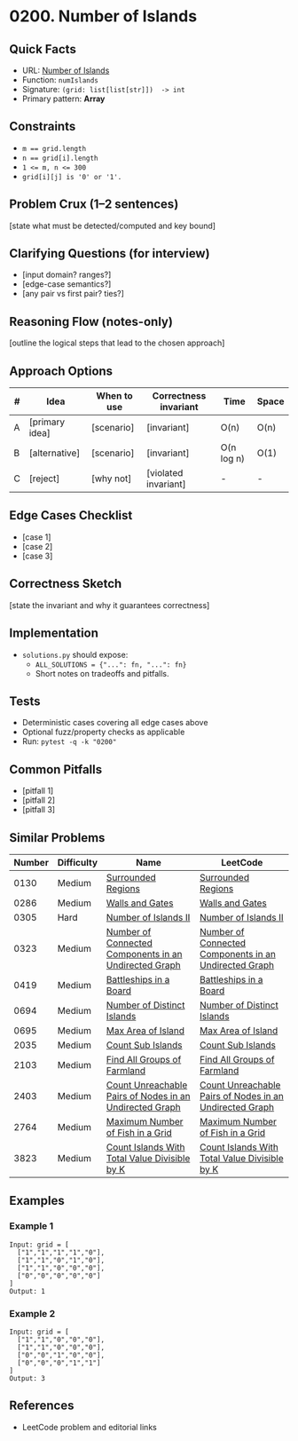 # 0200. Number of Islands

## Quick Facts

- URL: [Number of Islands](https://leetcode.com/problems/number-of-islands/)
- Function: `numIslands`
- Signature: `(grid: list[list[str]])  -> int`
- Primary pattern: **Array**

## Constraints

- `m == grid.length`
- `n == grid[i].length`
- `1 <= m, n <= 300`
- `grid[i][j] is '0' or '1'.`

## Problem Crux (1–2 sentences)

[state what must be detected/computed and key bound]

## Clarifying Questions (for interview)

- [input domain? ranges?]
- [edge-case semantics?]
- [any pair vs first pair? ties?]

## Reasoning Flow (notes-only)

[outline the logical steps that lead to the chosen approach]

## Approach Options

| # | Idea | When to use | Correctness invariant | Time | Space |
|---|------|-------------|-----------------------|------|-------|
| A | [primary idea] | [scenario] | [invariant] | O(n) | O(n) |
| B | [alternative] | [scenario] | [invariant] | O(n log n) | O(1) |
| C | [reject] | [why not] | [violated invariant] | - | - |

## Edge Cases Checklist

- [case 1]
- [case 2]
- [case 3]

## Correctness Sketch

[state the invariant and why it guarantees correctness]

## Implementation

- `solutions.py` should expose:
  - `ALL_SOLUTIONS = {"...": fn, "...": fn}`
  - Short notes on tradeoffs and pitfalls.

## Tests

- Deterministic cases covering all edge cases above
- Optional fuzz/property checks as applicable
- Run: `pytest -q -k "0200"`

## Common Pitfalls

- [pitfall 1]
- [pitfall 2]
- [pitfall 3]

## Similar Problems

| Number | Difficulty | Name | LeetCode |
|---|---|---|---|
| 0130 | Medium | [Surrounded Regions](../0130-surrounded-regions/readme.md) | [Surrounded Regions](https://leetcode.com/problems/surrounded-regions/) |
| 0286 | Medium | [Walls and Gates](../0286-walls-and-gates/readme.md) | [Walls and Gates](https://leetcode.com/problems/walls-and-gates/) |
| 0305 | Hard | [Number of Islands II](../0305-number-of-islands-ii/readme.md) | [Number of Islands II](https://leetcode.com/problems/number-of-islands-ii/) |
| 0323 | Medium | [Number of Connected Components in an Undirected Graph](../0323-number-of-connected-components-in-an-undirected-graph/readme.md) | [Number of Connected Components in an Undirected Graph](https://leetcode.com/problems/number-of-connected-components-in-an-undirected-graph/) |
| 0419 | Medium | [Battleships in a Board](../0419-battleships-in-a-board/readme.md) | [Battleships in a Board](https://leetcode.com/problems/battleships-in-a-board/) |
| 0694 | Medium | [Number of Distinct Islands](../0694-number-of-distinct-islands/readme.md) | [Number of Distinct Islands](https://leetcode.com/problems/number-of-distinct-islands/) |
| 0695 | Medium | [Max Area of Island](../0695-max-area-of-island/readme.md) | [Max Area of Island](https://leetcode.com/problems/max-area-of-island/) |
| 2035 | Medium | [Count Sub Islands](../2035-count-sub-islands/readme.md) | [Count Sub Islands](https://leetcode.com/problems/count-sub-islands/) |
| 2103 | Medium | [Find All Groups of Farmland](../2103-find-all-groups-of-farmland/readme.md) | [Find All Groups of Farmland](https://leetcode.com/problems/find-all-groups-of-farmland/) |
| 2403 | Medium | [Count Unreachable Pairs of Nodes in an Undirected Graph](../2403-count-unreachable-pairs-of-nodes-in-an-undirected-graph/readme.md) | [Count Unreachable Pairs of Nodes in an Undirected Graph](https://leetcode.com/problems/count-unreachable-pairs-of-nodes-in-an-undirected-graph/) |
| 2764 | Medium | [Maximum Number of Fish in a Grid](../2764-maximum-number-of-fish-in-a-grid/readme.md) | [Maximum Number of Fish in a Grid](https://leetcode.com/problems/maximum-number-of-fish-in-a-grid/) |
| 3823 | Medium | [Count Islands With Total Value Divisible by K](../3823-count-islands-with-total-value-divisible-by-k/readme.md) | [Count Islands With Total Value Divisible by K](https://leetcode.com/problems/count-islands-with-total-value-divisible-by-k/) |

## Examples

### Example 1

```text
Input: grid = [
  ["1","1","1","1","0"],
  ["1","1","0","1","0"],
  ["1","1","0","0","0"],
  ["0","0","0","0","0"]
]
Output: 1
```

### Example 2

```text
Input: grid = [
  ["1","1","0","0","0"],
  ["1","1","0","0","0"],
  ["0","0","1","0","0"],
  ["0","0","0","1","1"]
]
Output: 3
```

## References

- LeetCode problem and editorial links
